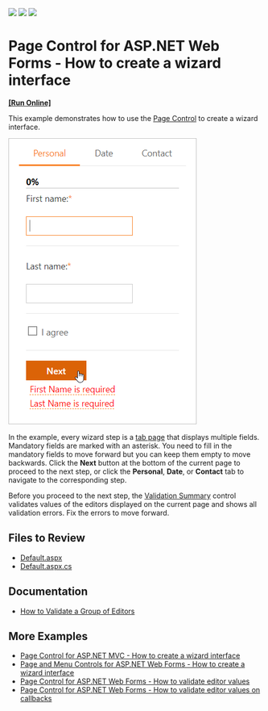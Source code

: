 <!-- default badges list -->
![](https://img.shields.io/endpoint?url=https://codecentral.devexpress.com/api/v1/VersionRange/128564818/21.2.5%2B)
[![](https://img.shields.io/badge/Open_in_DevExpress_Support_Center-FF7200?style=flat-square&logo=DevExpress&logoColor=white)](https://supportcenter.devexpress.com/ticket/details/E3050)
[![](https://img.shields.io/badge/📖_How_to_use_DevExpress_Examples-e9f6fc?style=flat-square)](https://docs.devexpress.com/GeneralInformation/403183)
<!-- default badges end -->
# Page Control for ASP.NET Web Forms - How to create a wizard interface
<!-- run online -->
**[[Run Online]](https://codecentral.devexpress.com/128564818/)**
<!-- run online end -->

This example demonstrates how to use the [Page Control](https://docs.devexpress.com/AspNet/DevExpress.Web.ASPxPageControl) to create a wizard interface.

![Create a Wizard](create-a-wizard.png)

In the example, every wizard step is a [tab page](https://docs.devexpress.com/AspNet/DevExpress.Web.TabPage) that displays multiple fields. Mandatory fields are marked with an asterisk. You need to fill in the mandatory fields to move forward but you can keep them empty to move backwards. Click the **Next** button at the bottom of the current page to proceed to the next step, or click the **Personal**, **Date**, or **Contact** tab to navigate to the corresponding step.

Before you proceed to the next step, the [Validation Summary](https://docs.devexpress.com/AspNet/11626/components/data-editors/validationsummary) control validates values of the editors displayed on the current page and shows all validation errors. Fix the errors to move forward.

## Files to Review

* [Default.aspx](./CS/Default.aspx)
* [Default.aspx.cs](./CS/Default.aspx.cs) 

## Documentation

* [How to Validate a Group of Editors](https://docs.devexpress.com/AspNet/11132/components/data-editors/common-concepts/validation/examples/how-to-validate-a-group-of-editors)

## More Examples

- [Page Control for ASP.NET MVC - How to create a wizard interface](https://github.com/DevExpress-Examples/how-to-organize-wizard-interface-within-pagecontrol-extension-e3403)
- [Page and Menu Controls for ASP.NET Web Forms - How to create a wizard interface](https://github.com/DevExpress-Examples/how-to-organize-wizard-interface-within-aspxpagecontrol-and-aspxmenu-e3052)
- [Page Control for ASP.NET Web Forms - How to validate editor values](https://github.com/DevExpress-Examples/validation-within-a-multi-page-container-e12)
- [Page Control for ASP.NET Web Forms - How to validate editor values on callbacks](https://github.com/DevExpress-Examples/validation-within-a-multipage-container-on-callbacks-e334)
